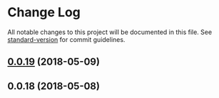 # Change Log

All notable changes to this project will be documented in this file. See [standard-version](https://github.com/conventional-changelog/standard-version) for commit guidelines.

<a name="0.0.19"></a>
## [0.0.19](https://github.com/canfeit/testwa/compare/v0.0.18...v0.0.19) (2018-05-09)



<a name="0.0.18"></a>
## 0.0.18 (2018-05-08)
